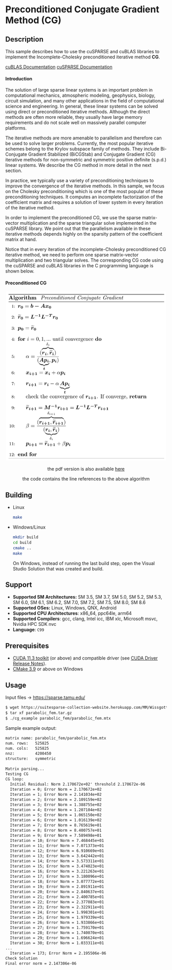 # Preconditioned Conjugate Gradient Method (CG)

## Description

This sample describes how to use the cuSPARSE and cuBLAS libraries to implement the Incomplete-Cholesky preconditioned iterative method **CG**.

[cuBLAS Documentation](https://docs.nvidia.com/cuda/cublas/index.html)
[cuSPARSE Documentation](https://docs.nvidia.com/cuda/cusparse/index.html)

#### Introduction

The solution of large sparse linear systems is an important problem in computational mechanics, atmospheric modeling, geophysics, biology, circuit simulation, and many other applications in the field of computational science and engineering. In general, these linear systems can be solved using direct or preconditioned iterative methods. Although the direct methods are often more reliable, they usually have large memory requirements and do not scale well on massively parallel computer platforms.

The iterative methods are more amenable to parallelism and therefore can be used to solve larger problems. Currently, the most popular iterative schemes belong to the Krylov subspace family of methods. They include Bi-Conjugate Gradient Stabilized (BiCGStab) and Conjugate Gradient (CG) iterative methods for non-symmetric and symmetric positive definite (s.p.d.) linear systems. We describe the CG method in more detail in the next section.

In practice, we typically use a variety of preconditioning techniques to improve the convergence of the iterative methods. In this sample, we focus on the Cholesky preconditioning which is one of the most popular of these preconditioning techniques. It computes an incomplete factorization of the coefficient matrix and requires a solution of lower system in every iteration of the iterative method.

In order to implement the preconditioned CG, we use the sparse matrix-vector multiplication and the sparse triangular solve implemented in the cuSPARSE library. We point out that the parallelism available in these iterative methods depends highly on the sparsity pattern of the coefficient matrix at hand.

Notice that in every iteration of the incomplete-Cholesky preconditioned CG iterative method, we need to perform one sparse matrix-vector multiplication and two triangular solves. The corresponding CG code using the cuSPARSE and cuBLAS libraries in the C programming language is shown below.

#### Preconditioned CG

<center>
<img src="cg.png" alt="drawing" width="500"/>

the pdf version is also available [here](./cg.pdf)

the code contains the line references to the above algorithm
</center>

## Building

* Linux
    ```bash
    make
    ```

* Windows/Linux
    ```bash
    mkdir build
    cd build
    cmake ..
    make
    ```
    On Windows, instead of running the last build step, open the Visual Studio Solution that was created and build.

## Support

* **Supported SM Architectures:** SM 3.5, SM 3.7, SM 5.0, SM 5.2, SM 5.3, SM 6.0, SM 6.1, SM 6.2, SM 7.0, SM 7.2, SM 7.5, SM 8.0, SM 8.6
* **Supported OSes:** Linux, Windows, QNX, Android
* **Supported CPU Architectures**: x86_64, ppc64le, arm64
* **Supported Compilers**: gcc, clang, Intel icc, IBM xlc, Microsoft msvc, Nvidia HPC SDK nvc
* **Language**: `C99`

## Prerequisites

* [CUDA 11.3 toolkit](https://developer.nvidia.com/cuda-downloads) (or above) and compatible driver (see [CUDA Driver Release Notes](https://docs.nvidia.com/cuda/cuda-toolkit-release-notes/index.html#cuda-major-component-versions)).
* [CMake 3.9](https://cmake.org/download/) or above on Windows


## Usage
Input files -> https://sparse.tamu.edu/

```bash
$ wget https://suitesparse-collection-website.herokuapp.com/MM/Wissgott/parabolic_fem.tar.gz
$ tar xf parabolic_fem.tar.gz
$ ./cg_example parabolic_fem/parabolic_fem.mtx
```

Sample example output:

```
matrix name: parabolic_fem/parabolic_fem.mtx
num. rows:   525825
num. cols:   525825
nnz:         4200450
structure:   symmetric

Matrix parsing...
Testing CG
CG loop:
  Initial Residual: Norm 2.170672e+02' threshold 2.170672e-06
  Iteration = 0; Error Norm = 2.170672e+02
  Iteration = 1; Error Norm = 2.141034e+02
  Iteration = 2; Error Norm = 2.109159e+02
  Iteration = 3; Error Norm = 1.388755e+02
  Iteration = 4; Error Norm = 1.207104e+02
  Iteration = 5; Error Norm = 1.065150e+02
  Iteration = 6; Error Norm = 1.016139e+02
  Iteration = 7; Error Norm = 8.765619e+01
  Iteration = 8; Error Norm = 8.400757e+01
  Iteration = 9; Error Norm = 7.589498e+01
  Iteration = 10; Error Norm = 7.468445e+01
  Iteration = 11; Error Norm = 7.071373e+01
  Iteration = 12; Error Norm = 6.910669e+01
  Iteration = 13; Error Norm = 3.642442e+01
  Iteration = 14; Error Norm = 3.573311e+01
  Iteration = 15; Error Norm = 3.474023e+01
  Iteration = 16; Error Norm = 3.221263e+01
  Iteration = 17; Error Norm = 3.180096e+01
  Iteration = 18; Error Norm = 3.077772e+01
  Iteration = 19; Error Norm = 2.891911e+01
  Iteration = 20; Error Norm = 2.840637e+01
  Iteration = 21; Error Norm = 2.400785e+01
  Iteration = 22; Error Norm = 2.377083e+01
  Iteration = 23; Error Norm = 2.322911e+01
  Iteration = 24; Error Norm = 1.998301e+01
  Iteration = 25; Error Norm = 1.979339e+01
  Iteration = 26; Error Norm = 1.933866e+01
  Iteration = 27; Error Norm = 1.759170e+01
  Iteration = 28; Error Norm = 1.740070e+01
  Iteration = 29; Error Norm = 1.696624e+01
  Iteration = 30; Error Norm = 1.033311e+01
...
  Iteration = 173; Error Norm = 2.195506e-06
Check Solution
Final error norm = 2.147306e-06
```
